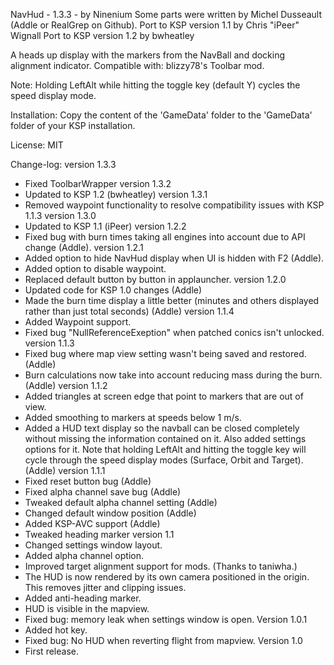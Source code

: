 NavHud - 1.3.3 - by Ninenium
Some parts were written by Michel Dusseault (Addle or RealGrep on Github).
Port to KSP version 1.1 by Chris "iPeer" Wignall
Port to KSP version 1.2 by bwheatley

A heads up display with the markers from the NavBall and docking alignment indicator.
Compatible with: blizzy78's Toolbar mod.

Note: Holding LeftAlt while hitting the toggle key (default Y) cycles the speed display mode.

Installation:
Copy the content of the 'GameData' folder to the 'GameData' folder of your KSP installation.

License:
MIT

Change-log:
version 1.3.3
 - Fixed ToolbarWrapper
version 1.3.2
 - Updated to KSP 1.2 (bwheatley)
version 1.3.1
 - Removed waypoint functionality to resolve compatibility issues with KSP 1.1.3
version 1.3.0
 - Updated to KSP 1.1 (iPeer)
version 1.2.2
 - Fixed bug with burn times taking all engines into account due to API change (Addle).
version 1.2.1
 - Added option to hide NavHud display when UI is hidden with F2 (Addle).
 - Added option to disable waypoint.
 - Replaced default button by button in applauncher.
version 1.2.0
 - Updated code for KSP 1.0 changes (Addle)
 - Made the burn time display a little better (minutes and others displayed rather than just total seconds) (Addle)
version 1.1.4
 - Added Waypoint support.
 - Fixed bug "NullReferenceExeption" when patched conics isn't unlocked.
version 1.1.3
 - Fixed bug where map view setting wasn't being saved and restored. (Addle)
 - Burn calculations now take into account reducing mass during the burn. (Addle)
version 1.1.2
 - Added triangles at screen edge that point to markers that are out of view.
 - Added smoothing to markers at speeds below 1 m/s.
 - Added a HUD text display so the navball can be closed completely without missing the information contained on it. Also added settings options for it. Note that holding LeftAlt and hitting the toggle key will cycle through the speed display modes (Surface, Orbit and Target). (Addle)
version 1.1.1
 - Fixed reset button bug (Addle)
 - Fixed alpha channel save bug (Addle)
 - Tweaked default alpha channel setting (Addle)
 - Changed default window position (Addle)
 - Added KSP-AVC support (Addle)
 - Tweaked heading marker
version 1.1
 - Changed settings window layout.
 - Added alpha channel option.
 - Improved target alignment support for mods. (Thanks to taniwha.)
 - The HUD is now rendered by its own camera positioned in the origin. This removes jitter and clipping issues.
 - Added anti-heading marker.
 - HUD is visible in the mapview.
 - Fixed bug: memory leak when settings window is open.
Version 1.0.1
 - Added hot key.
 - Fixed bug: No HUD when reverting flight from mapview.
Version 1.0
 - First release.
